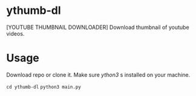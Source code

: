 # ythumb-dl
[YOUTUBE THUMBNAIL DOWNLOADER]
Download thumbnail of youtube videos.

# Usage 
Download repo or clone it.
Make sure *ython3* s installed on your machine.

`cd ythumb-dl` 
`python3 main.py`


